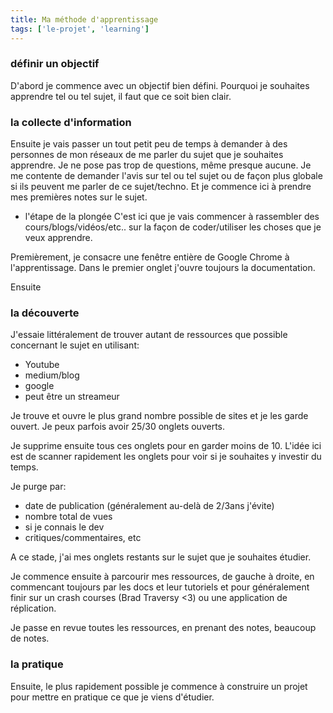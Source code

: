 ```yaml
---
title: Ma méthode d'apprentissage
tags: ['le-projet', 'learning']
---
```


### définir un objectif

D'abord je commence avec un objectif bien défini. Pourquoi je souhaites apprendre tel ou tel sujet, il faut que ce soit bien clair.

### la collecte d'information
Ensuite je vais passer un tout petit peu de temps à demander à des personnes de mon réseaux de me parler du sujet que je souhaites apprendre. Je ne pose pas trop de questions, même presque aucune. Je me contente de demander l'avis sur tel ou tel sujet ou de façon plus globale si ils peuvent me parler de ce sujet/techno. Et je commence ici à prendre mes premières notes sur le sujet. 

- l'étape de la plongée
C'est ici que je vais commencer à rassembler des cours/blogs/vidéos/etc.. sur la façon de coder/utiliser les choses que je veux apprendre.

Premièrement, je consacre une fenêtre entière de Google Chrome à l'apprentissage. Dans le premier onglet j'ouvre toujours la documentation.

Ensuite 

### la découverte 
J'essaie littéralement de trouver autant de ressources que possible concernant le sujet en utilisant:
- Youtube
- medium/blog
- google
- peut être un streameur

Je trouve et ouvre le plus grand nombre possible de sites et je les garde ouvert. Je peux parfois avoir 25/30 onglets ouverts.

Je supprime ensuite tous ces onglets pour en garder moins de 10. L'idée ici est de scanner rapidement les onglets pour voir si je souhaites y investir du temps.

Je purge par:
- date de publication (généralement au-delà de 2/3ans j'évite)
- nombre total de vues
- si je connais le dev
- critiques/commentaires, etc

A ce stade, j'ai mes onglets restants sur le sujet que je souhaites étudier.

Je commence ensuite à parcourir mes ressources, de gauche à droite, en commencant toujours par les docs et leur tutoriels et pour généralement finir sur un crash courses (Brad Traversy <3) ou une application de réplication.

Je passe en revue toutes les ressources, en prenant des notes, beaucoup de notes.

### la pratique 
Ensuite, le plus rapidement possible je commence à construire un projet pour mettre en pratique ce que je viens d'étudier. 
